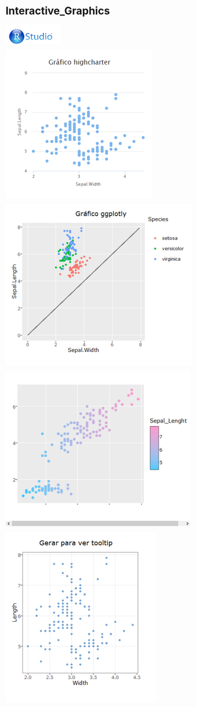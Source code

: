 # Interactive_Graphics

<img src="foto_R_Studio.png" width="150">

![Rstudio logo](Rplot1.png)
  
![Rstudio logo](Rplot3.png)
  
![Rstudio logo](Rplot4.png)
  
![Rstudio logo](Rplot5.png)
